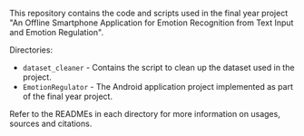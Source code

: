 This repository contains the code and scripts used in the final year project "An Offline Smartphone Application for Emotion Recognition from Text Input and Emotion Regulation". 

Directories: 

- `dataset_cleaner` - Contains the script to clean up the dataset used in the project. 
- `EmotionRegulator` - The Android application project implemented as part of the final year project. 

Refer to the READMEs in each directory for more information on usages, sources and citations. 